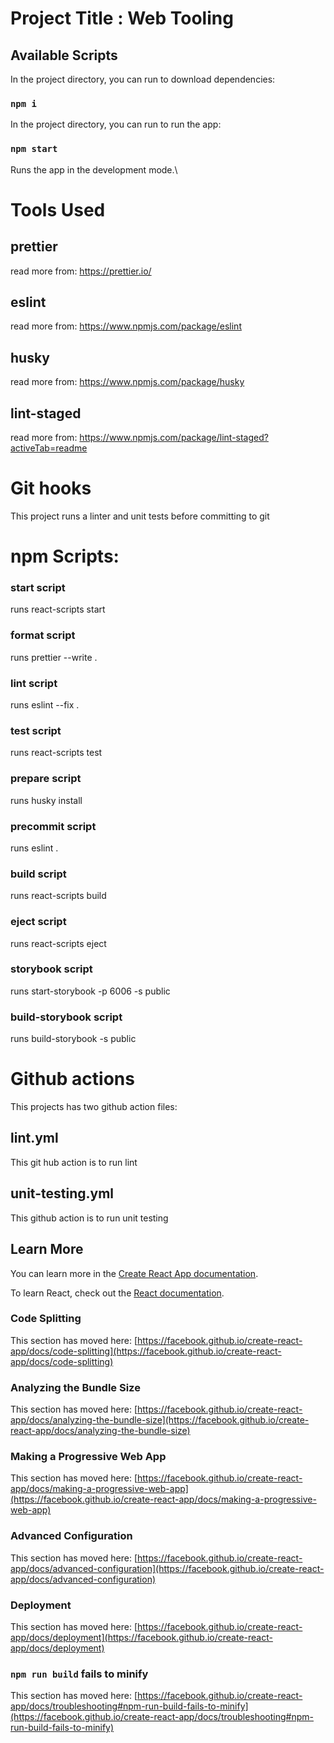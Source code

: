# Project Title : Web Tooling

## Available Scripts

In the project directory, you can run to download dependencies:

### `npm i`

In the project directory, you can run to run the app:

### `npm start`

Runs the app in the development mode.\

# Tools Used

## prettier

read more from: https://prettier.io/

## eslint

read more from: https://www.npmjs.com/package/eslint

## husky

read more from: https://www.npmjs.com/package/husky

## lint-staged

read more from: https://www.npmjs.com/package/lint-staged?activeTab=readme

# Git hooks

This project runs a linter and unit tests before committing to git

# npm Scripts:

### start script

runs react-scripts start

### format script

runs prettier --write .

### lint script

runs eslint --fix .

### test script

runs react-scripts test

### prepare script

runs husky install

### precommit script

runs eslint .

### build script

runs react-scripts build

### eject script

runs react-scripts eject

### storybook script

runs start-storybook -p 6006 -s public

### build-storybook script

runs build-storybook -s public

# Github actions

This projects has two github action files:

## lint.yml

This git hub action is to run lint

## unit-testing.yml

This github action is to run unit testing

## Learn More

You can learn more in the [Create React App documentation](https://facebook.github.io/create-react-app/docs/getting-started).

To learn React, check out the [React documentation](https://reactjs.org/).

### Code Splitting

This section has moved here: [https://facebook.github.io/create-react-app/docs/code-splitting](https://facebook.github.io/create-react-app/docs/code-splitting)

### Analyzing the Bundle Size

This section has moved here: [https://facebook.github.io/create-react-app/docs/analyzing-the-bundle-size](https://facebook.github.io/create-react-app/docs/analyzing-the-bundle-size)

### Making a Progressive Web App

This section has moved here: [https://facebook.github.io/create-react-app/docs/making-a-progressive-web-app](https://facebook.github.io/create-react-app/docs/making-a-progressive-web-app)

### Advanced Configuration

This section has moved here: [https://facebook.github.io/create-react-app/docs/advanced-configuration](https://facebook.github.io/create-react-app/docs/advanced-configuration)

### Deployment

This section has moved here: [https://facebook.github.io/create-react-app/docs/deployment](https://facebook.github.io/create-react-app/docs/deployment)

### `npm run build` fails to minify

This section has moved here: [https://facebook.github.io/create-react-app/docs/troubleshooting#npm-run-build-fails-to-minify](https://facebook.github.io/create-react-app/docs/troubleshooting#npm-run-build-fails-to-minify)
